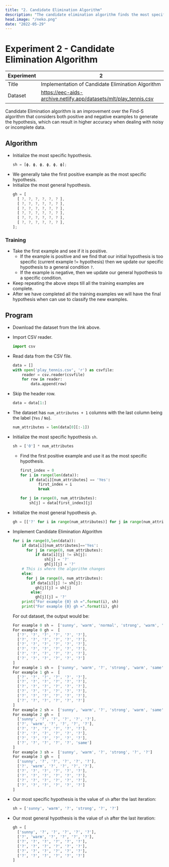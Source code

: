 ```yaml
---
title: "2. Candidate Elimination Algorithm"
description: "The candidate elimination algorithm finds the most specific hypothesis that fits all the positive examples."
head.image: "/neko.png"
date: "2022-05-29"
---
```


# Experiment 2 - Candidate Elimination Algorithm

| Experiment | 2                                                                              |
| ---------- | ------------------------------------------------------------------------------ |
| Title      | Implementation of Candidate Elimination Algorithm                              |
| Dataset    | https://eec-aids-archive.netlify.app/datasets/mlt/play_tennis.csv |

Candidate Elimination algorithm is an improvement over the Find-S algorithm that
considers both positive and negative examples to generate the hypothesis, which
can result in higher accuracy when dealing with noisy or incomplete data.

## Algorithm

- Initialize the most specific hypothesis.
  ```ts
  sh = [ϕ, ϕ, ϕ, ϕ, ϕ, ϕ];
  ```
- We generally take the first positive example as the most specific hypothesis.
- Initialize the most general hypothesis.
  ```ts
  gh = [
    [ ?, ?, ?, ?, ?, ? ],
    [ ?, ?, ?, ?, ?, ? ],
    [ ?, ?, ?, ?, ?, ? ],
    [ ?, ?, ?, ?, ?, ? ],
    [ ?, ?, ?, ?, ?, ? ],
    [ ?, ?, ?, ?, ?, ? ],
  ];
  ```

### Training

- Take the first example and see if it is positive.
  - If the example is positive and we find that our initial hypothesis is too
    specific (current example != hypothesis) then we update our specific
    hypothesis to a general condition `?`.
  - If the example is negative, then we update our general hypothesis to a
    specific condition.
- Keep repeating the above steps till all the training examples are complete.
- After we have completed all the training examples we will have the final
  hypothesis when can use to classify the new examples.

## Program

- Download the dataset from the link above.

- Import CSV reader.
  ```py
  import csv
  ```
- Read data from the CSV file.
  ```py
  data = []
  with open('play_tennis.csv', 'r') as csvfile:
      reader = csv.reader(csvfile)
      for row in reader:
          data.append(row)
  ```
- Skip the header row.
  ```py
  data = data[1:]
  ```
- The dataset has `num_attributes + 1` columns with the last column being the
  label (`Yes` / `No`).
  ```py
  num_attributes = len(data[0][:-1])
  ```
- Initialize the most specific hypothesis `sh`.
  ```py
  sh = ['0'] * num_attributes
  ```
  - Find the first positive example and use it as the most specific hypothesis.
    ```py
    first_index = 0
    for i in range(len(data)):
        if data[i][num_attributes] == 'Yes':
            first_index = i
            break
    ```
    ```py
    for j in range(0, num_attributes):
        sh[j] = data[first_index][j]
    ```
- Initialize the most general hypothesis `gh`.
  ```py
  gh = [['?' for i in range(num_attributes)] for j in range(num_attributes)]
  ```
- Implement Candidate Elimination Algorithm
  ```py
  for i in range(0,len(data)):
      if data[i][num_attributes]=='Yes':
        for j in range(0, num_attributes):
            if data[i][j] != sh[j]:
                sh[j] = '?'
                gh[j][j] = '?'
      # This is where the algorithm changes
      else:
        for j in range(0, num_attributes):
          if data[i][j] != sh[j]:
            gh[j][j] = sh[j]
          else:
            gh[j][j] = '?'
      print("For example {0} sh =".format(i), sh)
      print("For example {0} gh =".format(i), gh)
  ```
  For out dataset, the output would be:
  ```ts
  For example 0 sh =  ['sunny', 'warm', 'normal', 'strong', 'warm', 'same']
  For example 0 gh =  [
    ['?', '?', '?', '?', '?', '?'], 
    ['?', '?', '?', '?', '?', '?'], 
    ['?', '?', '?', '?', '?', '?'], 
    ['?', '?', '?', '?', '?', '?'], 
    ['?', '?', '?', '?', '?', '?'], 
    ['?', '?', '?', '?', '?', '?']
  ]
  For example 1 sh =  ['sunny', 'warm', '?', 'strong', 'warm', 'same']
  For example 1 gh =  [
    ['?', '?', '?', '?', '?', '?'], 
    ['?', '?', '?', '?', '?', '?'], 
    ['?', '?', '?', '?', '?', '?'], 
    ['?', '?', '?', '?', '?', '?'], 
    ['?', '?', '?', '?', '?', '?'], 
    ['?', '?', '?', '?', '?', '?']
  ]
  For example 2 sh =  ['sunny', 'warm', '?', 'strong', 'warm', 'same']
  For example 2 gh =  [
    ['sunny', '?', '?', '?', '?', '?'], 
    ['?', 'warm', '?', '?', '?', '?'], 
    ['?', '?', '?', '?', '?', '?'], 
    ['?', '?', '?', '?', '?', '?'], 
    ['?', '?', '?', '?', '?', '?'], 
    ['?', '?', '?', '?', '?', 'same']
  ]
  For example 3 sh =  ['sunny', 'warm', '?', 'strong', '?', '?']
  For example 3 gh =  [
    ['sunny', '?', '?', '?', '?', '?'], 
    ['?', 'warm', '?', '?', '?', '?'], 
    ['?', '?', '?', '?', '?', '?'], 
    ['?', '?', '?', '?', '?', '?'], 
    ['?', '?', '?', '?', '?', '?'], 
    ['?', '?', '?', '?', '?', '?']
  ]
  ```
- Our most specific hypothesis is the value of `sh` after the last iteration:
  ```py
  sh = ['sunny', 'warm', '?', 'strong', '?', '?']
  ```
- Our most general hypothesis is the value of `sh` after the last iteration:
  ```py
  gh = [
    ['sunny', '?', '?', '?', '?', '?'], 
    ['?', 'warm', '?', '?', '?', '?'], 
    ['?', '?', '?', '?', '?', '?'], 
    ['?', '?', '?', '?', '?', '?'], 
    ['?', '?', '?', '?', '?', '?'], 
    ['?', '?', '?', '?', '?', '?']
  ]
  ```
